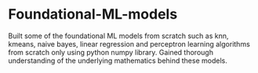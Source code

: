 # Foundational-ML-models
Built some of the foundational ML models from scratch such as knn, kmeans, naive bayes, linear regression and perceptron learning algorithms from scratch only using python numpy library. Gained thorough understanding of the underlying mathematics behind these models.
